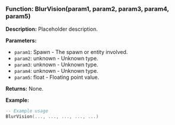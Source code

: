### Function: BlurVision(param1, param2, param3, param4, param5)

**Description:**
Placeholder description.

**Parameters:**
- `param1`: Spawn - The spawn or entity involved.
- `param2`: unknown - Unknown type.
- `param3`: unknown - Unknown type.
- `param4`: unknown - Unknown type.
- `param5`: float - Floating point value.

**Returns:** None.

**Example:**

```lua
-- Example usage
BlurVision(..., ..., ..., ..., ...)
```
